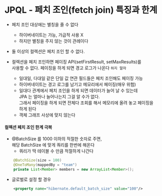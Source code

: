 # JPQL - 페치 조인(fetch join) 특징과 한계

- 페치 조인 대상에는 별칭을 줄 수 없다
    - 하이버네이트는 가능, 가급적 사용 X
    - 하지만 별칭을 주지 않는 것이 관례이다

- 둘 이상의 컬렉션은 페치 조인 할 수 없다.
- 컬렉션을 페치 조인하면 페이징 API(setFirstResult, setMaxResults)를<br>
  사용할 수 없다. 페이징을 하게 되면 경고 로그가 나온다 `하지 말자`
    - 일대일, 다대일 같은 단일 값 연관 필드들은 페치 조인해도 페이징 가능
    - 하이버네이트는 경고 로그를 남기고 메모리에서 페이징(매우 위험)
    - 일대다 관계에서 페치 조인을 하게 되면 데이터가 늘어 날 수 있는데<br>
    JPA 는 얼마나 늘어나는지 그걸 알 수가 없다.<br>
    그래서 페이징을 하게 되면 전체다 조회를 해서 메모리에 올려 놓고 페이징을<br>
    하게 된다
    - 객체 그래프 사상에 맞지 않는다

#### 컬렉션 페치 조인 한계 극복
- @BatchSize 를 1000 이하의 적절한 숫자로 주면,<br>
  해당 BatchSize 에 맞게 쿼리를 한번에 해온다
  - 쿼리가 딱 테이블 수 만큼 적절하게 나간다
```java
    @BatchSize(size = 100)
    @OneToMany(mappedBy = "team")
    private List<Member> members = new ArrayList<Member>();
```
- 글로벌로 설정 할 경우
```xml
    <property name="hibernate.default_batch_size" value="100"/>
```
